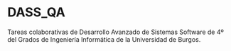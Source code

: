 # DASS_QA
Tareas colaborativas de Desarrollo Avanzado de Sistemas Software de 4º del Grados de Ingeniería Informática de la Universidad de Burgos.
